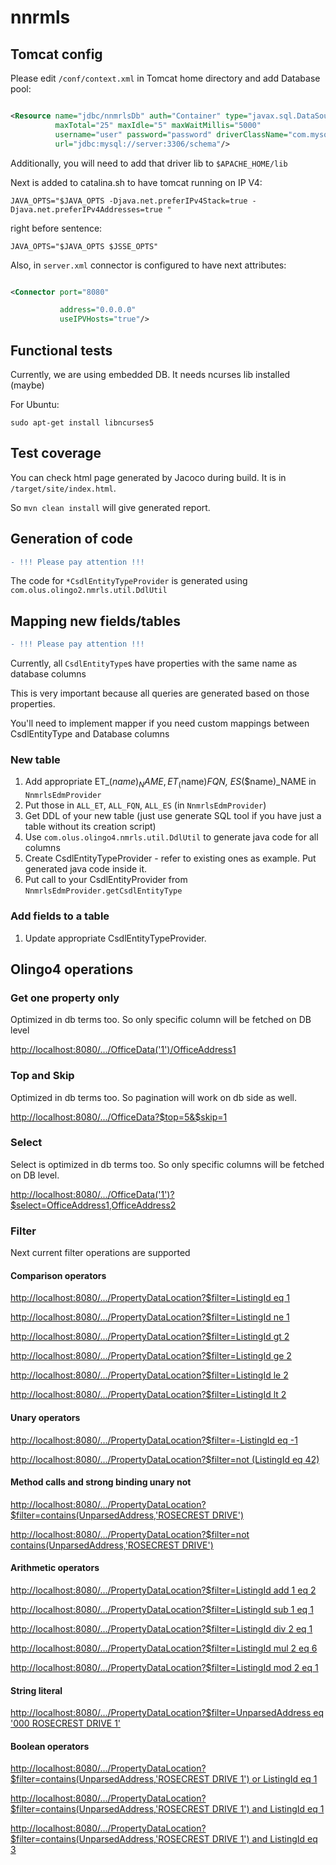 # nnrmls

## Tomcat config

Please edit `/conf/context.xml` in Tomcat home directory and add Database pool:

```xml

<Resource name="jdbc/nnmrlsDb" auth="Container" type="javax.sql.DataSource"
          maxTotal="25" maxIdle="5" maxWaitMillis="5000"
          username="user" password="password" driverClassName="com.mysql.cj.jdbc.Driver"
          url="jdbc:mysql://server:3306/schema"/>

```

Additionally, you will need to add that driver lib to `$APACHE_HOME/lib`

Next is added to catalina.sh to have tomcat running on IP V4:

```shell
JAVA_OPTS="$JAVA_OPTS -Djava.net.preferIPv4Stack=true -Djava.net.preferIPv4Addresses=true "

```

right before sentence:

```shell
JAVA_OPTS="$JAVA_OPTS $JSSE_OPTS"
```

Also, in `server.xml` connector is configured to have next attributes:

```xml

<Connector port="8080"

           address="0.0.0.0"
           useIPVHosts="true"/>

```

## Functional tests

Currently, we are using embedded DB. It needs ncurses lib installed (maybe)

For Ubuntu:

```shell
sudo apt-get install libncurses5
```

## Test coverage

You can check html page generated by Jacoco during build. It is in `/target/site/index.html`.

So `mvn clean install` will give generated report.

## Generation of code

```diff
- !!! Please pay attention !!!
```

The code for `*CsdlEntityTypeProvider` is generated using `com.olus.olingo2.nmrls.util.DdlUtil`

## Mapping new fields/tables

```diff
- !!! Please pay attention !!!
```

Currently, all `CsdlEntityType`s have properties with the same name as database columns

This is very important because all queries are generated based on those properties.

You'll need to implement mapper if you need custom mappings between CsdlEntityType and Database columns

### New table

1) Add appropriate ET_$(name)_NAME, ET_($name)_FQN, ES_($name)_NAME in `NnmrlsEdmProvider`
2) Put those in `ALL_ET`, `ALL_FQN`, `ALL_ES` (in `NnmrlsEdmProvider`)
3) Get DDL of your new table (just use generate SQL tool if you have just a table without its creation script)
4) Use `com.olus.olingo4.nmrls.util.DdlUtil` to generate java code for all columns
5) Create CsdlEntityTypeProvider - refer to existing ones as example. Put generated java code inside it.
6) Put call to your CsdlEntityProvider from `NnmrlsEdmProvider.getCsdlEntityType`

### Add fields to a table

1) Update appropriate CsdlEntityTypeProvider.

## Olingo4 operations

### Get one property only

Optimized in db terms too. So only specific column will be fetched on DB level

[http://localhost:8080/.../OfficeData('1')/OfficeAddress1]()

### Top and Skip

Optimized in db terms too. So pagination will work on db side as well.

[http://localhost:8080/.../OfficeData?$top=5&$skip=1]()

### Select

Select is optimized in db terms too. So only specific columns will be fetched on DB level.

[http://localhost:8080/.../OfficeData('1')?$select=OfficeAddress1,OfficeAddress2]()

### Filter

Next current filter operations are supported

#### Comparison operators

[http://localhost:8080/.../PropertyDataLocation?$filter=ListingId eq 1]()

[http://localhost:8080/.../PropertyDataLocation?$filter=ListingId ne 1]()

[http://localhost:8080/.../PropertyDataLocation?$filter=ListingId gt 2]()

[http://localhost:8080/.../PropertyDataLocation?$filter=ListingId ge 2]()

[http://localhost:8080/.../PropertyDataLocation?$filter=ListingId le 2]()

[http://localhost:8080/.../PropertyDataLocation?$filter=ListingId lt 2]()

#### Unary operators

[http://localhost:8080/.../PropertyDataLocation?$filter=-ListingId eq -1]()

[http://localhost:8080/.../PropertyDataLocation?$filter=not (ListingId eq 42)]()

#### Method calls and strong binding unary not

[http://localhost:8080/.../PropertyDataLocation?$filter=contains(UnparsedAddress,'ROSECREST DRIVE')]()

[http://localhost:8080/.../PropertyDataLocation?$filter=not contains(UnparsedAddress,'ROSECREST DRIVE')]()

#### Arithmetic operators

[http://localhost:8080/.../PropertyDataLocation?$filter=ListingId add 1 eq 2]()

[http://localhost:8080/.../PropertyDataLocation?$filter=ListingId sub 1 eq 1]()

[http://localhost:8080/.../PropertyDataLocation?$filter=ListingId div 2 eq 1]()

[http://localhost:8080/.../PropertyDataLocation?$filter=ListingId mul 2 eq 6]()

[http://localhost:8080/.../PropertyDataLocation?$filter=ListingId mod 2 eq 1]()

#### String literal

[http://localhost:8080/.../PropertyDataLocation?$filter=UnparsedAddress eq '000 ROSECREST DRIVE 1']()

#### Boolean operators

[http://localhost:8080/.../PropertyDataLocation?$filter=contains(UnparsedAddress,'ROSECREST DRIVE 1') or ListingId eq 1]()

[http://localhost:8080/.../PropertyDataLocation?$filter=contains(UnparsedAddress,'ROSECREST DRIVE 1') and ListingId eq 1]()

[http://localhost:8080/.../PropertyDataLocation?$filter=contains(UnparsedAddress,'ROSECREST DRIVE 1') and ListingId eq 3]()

